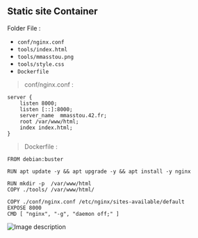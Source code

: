 ## Static site Container

Folder File :

* `conf/nginx.conf`
* `tools/index.html`
* `tools/mmasstou.png`
* `tools/style.css`
* `Dockerfile`
> conf/nginx.conf : 

```
server {
	listen 8000;
	listen [::]:8000;
	server_name  mmasstou.42.fr;
	root /var/www/html;
	index index.html;
}

```

> Dockerfile : 

```
FROM debian:buster

RUN apt update -y && apt upgrade -y && apt install -y nginx

RUN mkdir -p  /var/www/html
COPY ./tools/ /var/www/html/

COPY ./conf/nginx.conf /etc/nginx/sites-available/default
EXPOSE 8000
CMD [ "nginx", "-g", "daemon off;" ]

```

![Image description](https://github.com/mmasstou/Inception/staticsite.png)
